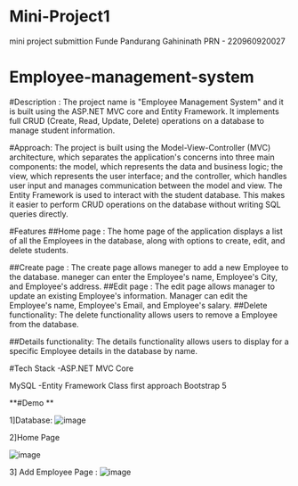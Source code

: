 # Mini-Project1
mini project submittion
Funde Pandurang Gahininath  PRN - 220960920027

# Employee-management-system

#Description :
The project name is "Employee Management System" and it is built using the ASP.NET MVC core and Entity Framework. 
It implements full CRUD (Create, Read, Update, Delete) operations on a database to manage student information.

#Approach: 
The project is built using the Model-View-Controller (MVC) architecture, which separates the application's concerns into three main components:
the model, which represents the data and business logic; the view, which represents the user interface; and the controller, which handles user input and manages communication between the model and view. 
The Entity Framework is used to interact with the student database. This makes it easier to perform CRUD operations on the database without writing SQL queries directly.

#Features
##Home page :  The home page of the application displays a list of all the Employees in the database, along with options to create, edit, and delete students.

##Create page :
The create page allows maneger to add a new Employee to the database.
maneger can enter the Employee's name, Employee's City, and Employee's address.
##Edit page : The edit page allows manager to update an existing Employee's information. 
Manager can edit the Employee's name, Employee's Email, and Employee's salary.
##Delete functionality: The delete functionality allows users to remove a Employee from the database.

##Details functionality: The details functionality allows users to display for a specific Employee details in the database by name.

#Tech Stack -ASP.NET MVC Core

MySQL -Entity Framework
Class first approach
Bootstrap 5


**#Demo **

1]Database:
![image](https://user-images.githubusercontent.com/122004953/221402226-8fcec0db-49c4-4c16-b60f-f6de3a027541.png)

2]Home Page

![image](https://user-images.githubusercontent.com/122004953/221402290-8493a68c-6703-483a-9d65-316351ca9c6f.png)

3] Add Employee Page :
![image](https://user-images.githubusercontent.com/122004953/221402350-e877fe74-5c69-408b-9d43-155353114a11.png)



